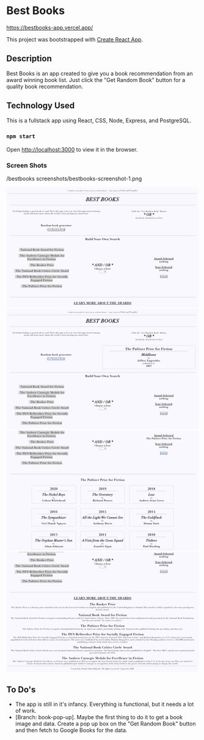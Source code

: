 # Best Books

https://bestbooks-app.vercel.app/

This project was bootstrapped with [Create React App](https://github.com/facebook/create-react-app).

## Description

Best Books is an app created to give you a book recommendation from an award winning book list. Just click the "Get Random Book" button for a quality book recommendation. 

## Technology Used

This is a fullstack app using React, CSS, Node, Express, and PostgreSQL.

### `npm start`

Open [http://localhost:3000](http://localhost:3000) to view it in the browser.

### Screen Shots

/bestbooks screenshots/bestbooks-screenshot-1.png

![Screenshot of Best Books](https://github.com/fschweikhardt/bestbooks-app/blob/main/screenshots/bestbooks-screenshot-1.png)
![Screenshot of Best Books](https://github.com/fschweikhardt/bestbooks-app/blob/main/screenshots/bestbooks-screenshot-2.png)
![Screenshot of Best Books](https://github.com/fschweikhardt/bestbooks-app/blob/main/screenshots/bestbooks-screenshot-3.png)
![Screenshot of Best Books](https://github.com/fschweikhardt/bestbooks-app/blob/main/screenshots/bestbooks-screenshot-4.png)

## To Do's 

- The app is still in it's infancy. Everything is functional, but it needs a lot of work. 
- [Branch: book-pop-up]. Maybe the first thing to do it to get a book image and data. Create a pop up box on the "Get Random Book" button and then fetch to Google Books for the data. 